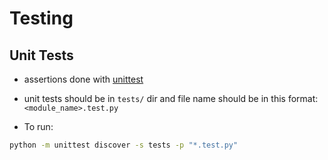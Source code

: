 # Testing

## Unit Tests
- assertions done with [unittest](https://docs.python.org/3/library/unittest.html)

- unit tests should be in `tests/` dir and file name should be in this format: `<module_name>.test.py`

- To run:
```bash
python -m unittest discover -s tests -p "*.test.py"
```
